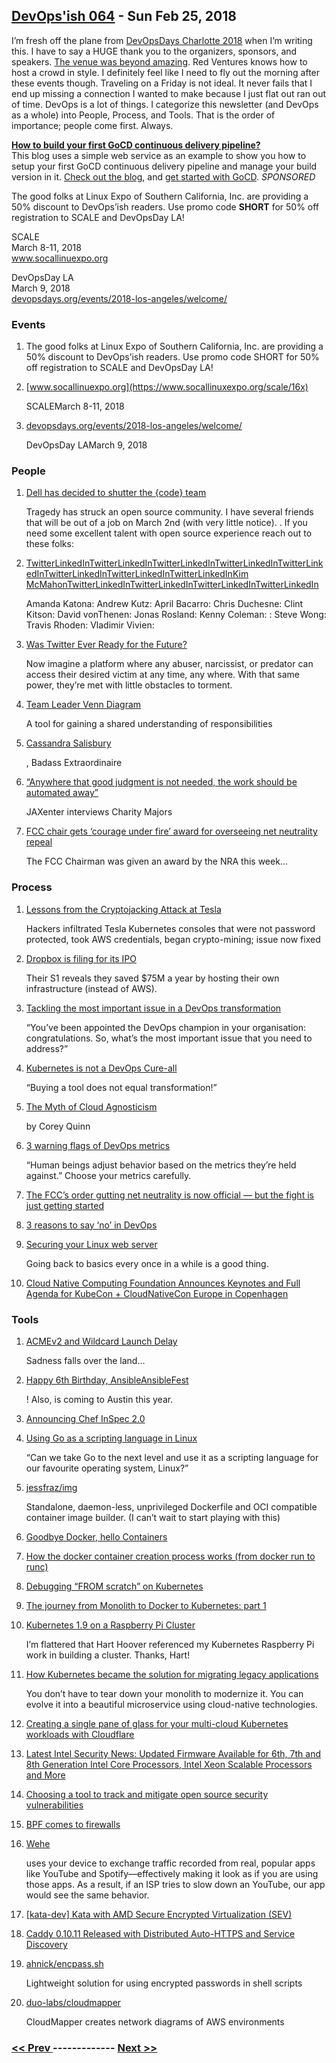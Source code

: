 ## [DevOps'ish 064](https://devopsish.com/064) - Sun Feb 25, 2018

I’m fresh off the plane from <a href="https://www.devopsdays.org/events/2018-charlotte/welcome/">DevOpsDays Charlotte 2018</a> when I’m writing this. I have to say a HUGE thank you to the organizers, sponsors, and speakers. <a href="https://twitter.com/editingemily/status/966735443436941317">The venue was beyond amazing</a>. Red Ventures knows how to host a crowd in style. I definitely feel like I need to fly out the morning after these events though. Traveling on a Friday is not ideal. It never fails that I end up missing a connection I wanted to make because I just flat out ran out of time. DevOps is a lot of things. I categorize this newsletter (and DevOps as a whole) into People, Process, and Tools. That is the order of importance; people come first. Always.

<a href="https://www.gocd.org/2018/02/13/managing-build-versions-pipeline/?utm_campaign=cd_hacks&amp;utm_medium=newsletter_ad&amp;utm_source=devopsish&amp;utm_content=cd_hacks_no_visual&amp;utm_term="><strong>How to build your first GoCD continuous delivery pipeline?</strong></a><br/>This blog uses a simple web service as an example to show you how to setup your first GoCD continuous delivery pipeline and manage your build version in it. <a href="https://www.gocd.org/2018/02/13/managing-build-versions-pipeline/?utm_campaign=cd_hacks&amp;utm_medium=newsletter_ad&amp;utm_source=devopsish&amp;utm_content=cd_hacks_no_visual&amp;utm_term=">Check out the blog</a>, and <a href="https://www.gocd.org/2018/02/13/managing-build-versions-pipeline/?utm_campaign=cd_hacks&amp;utm_medium=newsletter_ad&amp;utm_source=devopsish&amp;utm_content=GOCD_getting_started&amp;utm_term=">get started with GoCD</a>. <em>SPONSORED</em>

The good folks at Linux Expo of Southern California, Inc. are providing a 50% discount to DevOps’ish readers. Use promo code <strong>SHORT</strong> for 50% off registration to SCALE and DevOpsDay LA!

SCALE<br/>March 8-11, 2018<br/><a href="https://www.socallinuxexpo.org/scale/16x">www.socallinuexpo.org</a>

DevOpsDay LA<br/>March 9, 2018<br/><a href="https://www.devopsdays.org/events/2018-los-angeles/welcome/">devopsdays.org/events/2018-los-angeles/welcome/</a>

### Events

1. []()

    The good folks at Linux Expo of Southern California, Inc. are providing a 50% discount to DevOps’ish readers. Use promo code SHORT for 50% off registration to SCALE and DevOpsDay LA!
1. [www.socallinuexpo.org](https://www.socallinuxexpo.org/scale/16x)

    SCALEMarch 8-11, 2018
1. [devopsdays.org/events/2018-los-angeles/welcome/](https://www.devopsdays.org/events/2018-los-angeles/welcome/)

    DevOpsDay LAMarch 9, 2018
### People

1. [Dell has decided to shutter the {code} team](https://blog.thecodeteam.com/2018/02/22/final-thank-code-team/)

    Tragedy has struck an open source community. I have several friends that will be out of a job on March 2nd (with very little notice). . If you need some excellent talent with open source experience reach out to these folks:
1. [TwitterLinkedInTwitterLinkedInTwitterLinkedInTwitterLinkedInTwitterLinkedInTwitterLinkedInTwitterLinkedInTwitterLinkedInKim McMahonTwitterLinkedInTwitterLinkedInTwitterLinkedInTwitterLinkedIn](https://twitter.com/amanda_katona)

    Amanda Katona:  Andrew Kutz:  April Bacarro:  Chris Duchesne:  Clint Kitson:  David vonThenen:  Jonas Rosland:  Kenny Coleman:  :  Steve Wong:  Travis Rhoden:  Vladimir Vivien:
1. [Was Twitter Ever Ready for the Future?](https://medium.com/@kylierobison/was-twitter-ever-ready-for-the-future-47a2d63d9c80)

     Now imagine a platform where any abuser, narcissist, or predator can access their desired victim at any time, any where. With that same power, they’re met with little obstacles to torment.
1. [Team Leader Venn Diagram](https://medium.com/making-meetup/em-el-pm-venn-diagram-764e79b42baf)

     A tool for gaining a shared understanding of responsibilities
1. [Cassandra Salisbury](https://medium.com/celebrating-bhm-33-black-womxn-in-tech/cassandra-salisbury-be550f761130)

    , Badass Extraordinaire
1. [“Anywhere that good judgment is not needed, the work should be automated away”](https://devops.jaxlondon.com/blog/devops-conference/awhere-good-judgment-is-not-needed-work-shoul-be-automated/)

     JAXenter interviews Charity Majors
1. [FCC chair gets ‘courage under fire’ award for overseeing net neutrality repeal](https://www.cnn.com/2018/02/23/politics/ajit-pai-nra-cpac-award/index.html)

     The FCC Chairman was given an award by the NRA this week…
### Process

1. [Lessons from the Cryptojacking Attack at Tesla](https://blog.redlock.io/cryptojacking-tesla)

     Hackers infiltrated Tesla Kubernetes consoles that were not password protected, took AWS credentials, began crypto-mining; issue now fixed
1. [Dropbox is filing for its IPO](https://www.cnbc.com/2018/02/23/dropbox-ipo-form-s-1-prospectus-filing-full-text.html)

     Their S1 reveals they saved $75M a year by hosting their own infrastructure (instead of AWS).
1. [Tackling the most important issue in a DevOps transformation](https://opensource.com/article/18/2/most-important-issue-devops-transformation)

     “You’ve been appointed the DevOps champion in your organisation: congratulations. So, what’s the most important issue that you need to address?”
1. [Kubernetes is not a DevOps Cure-all](https://www.nebulaworks.com/blog/2018/02/17/kubernetes-not-devops-cure/)

     “Buying a tool does not equal transformation!”
1. [The Myth of Cloud Agnosticism](http://blog.reactiveops.com/the-myth-of-cloud-agnosticism)

    by Corey Quinn
1. [3 warning flags of DevOps metrics](https://opensource.com/article/18/2/three-warning-flags-devops-metrics)

     “Human beings adjust behavior based on the metrics they’re held against.” Choose your metrics carefully.
1. [The FCC’s order gutting net neutrality is now official — but the fight is just getting started](https://techcrunch.com/2018/02/22/the-fccs-order-gutting-net-neutrality-is-now-official-but-the-fight-is-just-getting-started/)

    
1. [3 reasons to say ‘no’ in DevOps](https://opensource.com/article/18/2/3-reasons-say-no-devops)

    
1. [Securing your Linux web server](https://hackernoon.com/securing-your-linux-web-server-2be683c223eb)

     Going back to basics every once in a while is a good thing.
1. [Cloud Native Computing Foundation Announces Keynotes and Full Agenda for KubeCon + CloudNativeCon Europe in Copenhagen](http://www.cncf.io/announcement/2018/02/20/cloud-native-computing-foundation-announces-keynotes-full-agenda-kubecon-cloudnativecon-europe-copenhagen)

    
### Tools

1. [ACMEv2 and Wildcard Launch Delay](https://community.letsencrypt.org/t/acmev2-and-wildcard-launch-delay/53654)

     Sadness falls over the land…
1. [Happy 6th Birthday, AnsibleAnsibleFest](https://twitter.com/i/web/status/967116263955759104)

    ! Also,  is coming to Austin this year.
1. [Announcing Chef InSpec 2.0](http://blog.chef.io/2018/02/20/announcing-inspec-2-0/)

    
1. [Using Go as a scripting language in Linux](https://blog.cloudflare.com/using-go-as-a-scripting-language-in-linux/)

     “Can we take Go to the next level and use it as a scripting language for our favourite operating system, Linux?”
1. [jessfraz/img](https://github.com/jessfraz/img)

     Standalone, daemon-less, unprivileged Dockerfile and OCI compatible container image builder. (I can’t wait to start playing with this)
1. [Goodbye Docker, hello Containers](https://blog.worldline.tech/2018/02/19/goodbye-docker-hello-containers.html)

    
1. [How the docker container creation process works (from docker run to runc)](https://prefetch.net/blog/2018/02/19/how-the-docker-container-creation-process-works-from-docker-run-to-runc/)

    
1. [Debugging “FROM scratch” on Kubernetes](http://ahmet.im/blog/debugging-scratch/)

    
1. [The journey from Monolith to Docker to Kubernetes: part 1](https://medium.com/@idobry/the-journey-from-monolith-to-docker-to-kubernetes-part-1-f5dbd730f620)

    
1. [Kubernetes 1.9 on a Raspberry Pi Cluster](https://harthoover.com/kubernetes-1.9-on-a-raspberry-pi-cluster/)

     I’m flattered that Hart Hoover referenced my Kubernetes Raspberry Pi work in building a cluster. Thanks, Hart!
1. [How Kubernetes became the solution for migrating legacy applications](https://opensource.com/article/18/2/how-kubernetes-became-solution-migrating-legacy-applications)

     You don’t have to tear down your monolith to modernize it. You can evolve it into a beautiful microservice using cloud-native technologies.
1. [Creating a single pane of glass for your multi-cloud Kubernetes workloads with Cloudflare](https://blog.cloudflare.com/creating-a-single-pane-of-glass-for-your-multi-cloud-kubernetes-workloads-with-cloudflare/)

    
1. [Latest Intel Security News: Updated Firmware Available for 6th, 7th and 8th Generation Intel Core Processors, Intel Xeon Scalable Processors and More](https://newsroom.intel.com/news/latest-intel-security-news-updated-firmware-available/)

    
1. [Choosing a tool to track and mitigate open source security vulnerabilities](https://www.oreilly.com/ideas/choosing-a-tool-to-track-and-mitigate-open-source-security-vulnerabilities)

    
1. [BPF comes to firewalls](https://lwn.net/Articles/747551/)

    
1. [Wehe](https://dd.meddle.mobi/)

    uses your device to exchange traffic recorded from real, popular apps like YouTube and Spotify—effectively making it look as if you are using those apps. As a result, if an ISP tries to slow down an YouTube, our app would see the same behavior.
1. [[kata-dev] Kata with AMD Secure Encrypted Virtualization (SEV)](http://lists.katacontainers.io/pipermail/kata-dev/2018-February/000029.html)

    
1. [Caddy 0.10.11 Released with Distributed Auto-HTTPS and Service Discovery](https://caddyserver.com/blog/caddy-0_10_11-released)

    
1. [ahnick/encpass.sh](https://github.com/ahnick/encpass.sh)

     Lightweight solution for using encrypted passwords in shell scripts
1. [duo-labs/cloudmapper](https://github.com/duo-labs/cloudmapper)

     CloudMapper creates network diagrams of AWS environments

### [ << Prev ](devopsweekly-063.md) ------------- [ Next >> ](devopsweekly-065.md)